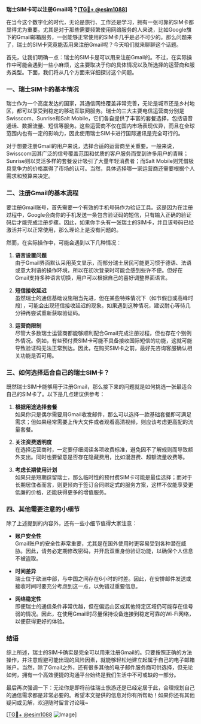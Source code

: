 **瑞士SIM卡可以注册Gmail吗？[[TG💪+ @esim1088](https://t.me/s/esim1088)]**

在当今这个数字化的时代，无论是旅行、工作还是学习，拥有一张可靠的SIM卡都显得尤为重要。尤其是对于那些需要频繁使用网络服务的人来说，比如Google旗下的Gmail邮箱服务，一张能够正常使用的SIM卡几乎是必不可少的。那么问题来了，瑞士的SIM卡究竟能否用来注册Gmail呢？今天咱们就来聊聊这个话题。

首先，让我们明确一点：瑞士的SIM卡是可以用来注册Gmail的。不过，在实际操作中可能会遇到一些小麻烦，这主要取决于你的具体情况以及所选择的运营商和服务类型。下面，我们将从几个方面来详细探讨这个问题。

### 一、瑞士SIM卡的基本情况

瑞士作为一个高度发达的国家，其通信网络覆盖非常完善，无论是城市还是乡村地区，都可以享受到稳定的移动互联网服务。瑞士的三大主要电信运营商分别是Swisscom、Sunrise和Salt Mobile，它们各自提供了丰富的套餐选择，包括语音通话、数据流量、短信等服务。这些运营商不仅在国内市场表现优异，而且在全球范围内也有一定的影响力，因此使用瑞士SIM卡进行国际通讯是完全可行的。

对于想要注册Gmail的用户来说，选择合适的运营商至关重要。一般来说，Swisscom因其广泛的信号覆盖范围和优质的客户服务而受到许多用户的青睐；Sunrise则以灵活多样的套餐设计吸引了大量年轻消费者；而Salt Mobile则凭借极具竞争力的价格赢得了市场的认可。当然，具体选择哪一家运营商还需要根据个人需求和预算来决定。

### 二、注册Gmail的基本流程

要注册Gmail账号，首先需要一个有效的手机号码作为验证工具。这是因为在注册过程中，Google会向你的手机发送一条包含验证码的短信，只有输入正确的验证码后才能完成注册步骤。因此，如果你手头有一张瑞士的SIM卡，并且该号码已经激活并可以正常使用，那么理论上是没有问题的。

然而，在实际操作中，可能会遇到以下几种情况：

1. **语言设置问题**  
   由于Gmail界面默认采用英文显示，而部分瑞士居民可能更习惯于德语、法语或意大利语的操作环境，所以在初次登录时可能会感到些许不便。但好在Gmail支持多种语言切换，用户可以根据自己的喜好调整界面语言。

2. **短信接收延迟**  
   虽然瑞士的通信基础设施相当先进，但在某些特殊情况下（如节假日或高峰时段），可能会出现短信接收延迟的现象。如果遇到这种情况，建议耐心等待几分钟再尝试重新获取验证码。

3. **运营商限制**  
   尽管大多数瑞士运营商都能够顺利配合Gmail完成注册过程，但也存在个别例外情况。例如，有些预付费SIM卡可能不具备接收国际短信的功能，这就可能导致验证码无法正常到达。因此，在购买SIM卡之前，最好先咨询客服确认相关功能是否可用。

### 三、如何选择适合自己的瑞士SIM卡？

既然瑞士SIM卡能够用于注册Gmail，那么接下来的问题就是如何挑选一张最适合自己的SIM卡了。以下是几点建议供参考：

1. **根据用途选择套餐**  
   如果你只是偶尔需要用Gmail收发邮件，那么可以选择一款基础套餐即可满足需求；但如果经常需要上传大文件或者观看高清视频，则应该考虑更高配的流量套餐。

2. **关注资费透明度**  
   在选择运营商时，一定要仔细阅读各项收费标准，避免因不了解规则而导致额外支出。同时也要留意是否存在隐藏费用，比如漫游费、超额流量收费等。

3. **考虑长期使用计划**  
   如果只是短期逗留瑞士，那么临时性的预付费SIM卡可能是最佳选择；而对于长期居住者而言，则更倾向于签订合同绑定式的服务方案，这样不仅能享受更低廉的价格，还能获得更多的增值服务。

### 四、其他需要注意的小细节

除了上述提到的内容外，还有一些小细节值得大家注意：

- **账户安全性**  
  Gmail账户的安全性非常重要，尤其是在国外使用时更容易受到各种潜在威胁。因此，请务必定期修改密码，并开启双重身份验证功能，以确保个人信息不被盗取。

- **时间差异**  
  瑞士位于欧洲中部，与中国之间存在6小时的时差。因此，在安排邮件发送或接收时间时要充分考虑到这一点，以免错过重要信息。

- **网络稳定性**  
  即便瑞士的通信条件非常优越，但在偏远山区或其他特定区域仍可能存在信号弱的情况。因此，在使用Gmail时尽量保持设备连接到稳定可靠的Wi-Fi网络，以便获得更好的体验。

### 结语

综上所述，瑞士的SIM卡确实是完全可以用来注册Gmail的。只要按照正确的方法操作，并注意规避可能出现的风险因素，就能够轻松地建立起属于自己的电子邮箱账户。当然，除了Gmail之外，还有很多其他的电子邮件服务商可供选择，但无论如何，拥有一个高效便捷的沟通平台始终是我们生活中不可或缺的一部分。

最后再次强调一下：无论你是即将前往瑞士旅游还是已经定居于此，合理规划自己的通信需求都是非常必要的。希望本文提供的信息对你有所帮助！如果你还有其他疑问或见解，欢迎随时留言讨论哦~

[[TG💪+ @esim1088](https://t.me/s/esim1088) ![Image](https://i.postimg.cc/4NQfJmqS/Snipaste-2025-05-13-00-14-12.png)]